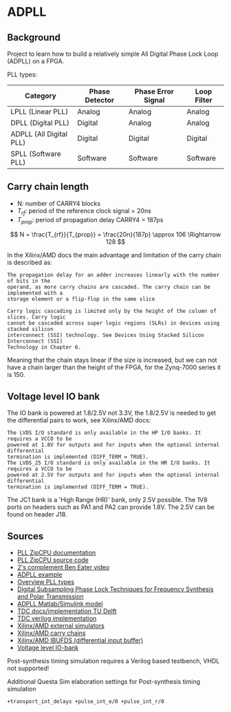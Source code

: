 # ADPLL

## Background 

Project to learn how to build a relatively simple All Digital Phase Lock Loop
(ADPLL) on a FPGA. 

PLL types:

| Category         | Phase Detector    | Phase Error Signal | Loop Filter      |
| ---------------- | ----------------- | ------------------ | ---------------- |
| LPLL (Linear PLL)| Analog            | Analog             | Analog           |
| DPLL (Digital PLL)| Digital           | Analog             | Analog           |
| ADPLL (All Digital PLL)| Digital       | Digital            | Digital          |
| SPLL (Software PLL)| Software         | Software           | Software         |

## Carry chain length

- N: number of CARRY4 blocks
- $T_{rf}$: period of the reference clock signal = 20ns 
- $T_{prop}$: period of propagation delay CARRY4 = 187ps

$$ N = \frac{T_{rf}}{T_{prop}} = \frac{20n}{187p} \approx 106 \Rightarrow 128 $$

In the Xilinx/AMD docs the main advantage and limitation of the carry chain is described as:

```text
The propagation delay for an adder increases linearly with the number of bits in the
operand, as more carry chains are cascaded. The carry chain can be implemented with a
storage element or a flip-flop in the same slice

Carry logic cascading is limited only by the height of the column of slices. Carry logic
cannot be cascaded across super logic regions (SLRs) in devices using stacked silicon
interconnect (SSI) technology. See Devices Using Stacked Silicon Interconnect (SSI)
Technology in Chapter 6.
```

Meaning that the chain stays linear if the size is increased, but 
we can not have a chain larger than the height of the FPGA, for
the Zynq-7000 series it is 150.

## Voltage level IO bank

The IO bank is powered at 1.8/2.5V not 3.3V, the 1.8/2.5V is needed to get the 
differential pairs to work, see Xilinx/AMD docs:

```text
The LVDS I/O standard is only available in the HP I/O banks. It requires a VCCO to be
powered at 1.8V for outputs and for inputs when the optional internal differential
termination is implemented (DIFF_TERM = TRUE).
The LVDS_25 I/O standard is only available in the HR I/O banks. It requires a VCCO to be
powered at 2.5V for outputs and for inputs when the optional internal differential
termination is implemented (DIFF_TERM = TRUE).
```

The JC1 bank is a 'High Range (HR)' bank, only 2.5V possible.
The 1V8 ports on headers such as PA1 and PA2 can provide 1.8V. 
The 2.5V can be found on header J18.

## Sources 

- [PLL ZipCPU documentation](https://zipcpu.com/dsp/2017/12/14/logic-pll.html)
- [PLL ZipCPU source code](https://github.com/ZipCPU/dpll/tree/master)
- [2's complement Ben Eater video](https://www.youtube.com/watch?v=4qH4unVtJkE)
- [ADPLL example](https://github.com/filipamator/adpll)
- [Overview PLL types](https://www.skyworksinc.com/-/media/Skyworks/SL/documents/public/application-notes/AN575.pdf)
- [Digital Subsampling Phase Lock Techniques for Frequency Synthesis and Polar Transmission ](https://link-springer-com.ezproxy2.utwente.nl/book/10.1007/978-3-030-10958-5)
- [ADPLL Matlab/Simulink model](https://nl.mathworks.com/help/msblks/ug/digital-phase-locked-loop.html)
- [TDC docs/implementation TU Delft](https://sps.ewi.tudelft.nl/fpga_tdc/TDC_basic.html)
- [TDC verilog implementation](https://github.com/RuiMachado39/TDC)
- [Xilinx/AMD external simulators](https://docs.xilinx.com/r/en-US/ug900-vivado-logic-simulation/Running-Timing-Simulation-Using-Third-Party-Tools)
- [Xilinx/AMD carry chains](https://docs.xilinx.com/v/u/en-US/ug474_7Series_CLB)
- [Xilinx/AMD IBUFDS (differential input buffer)](https://docs.xilinx.com/r/en-US/ug953-vivado-7series-libraries/IBUFDS)
- [Voltage level IO-bank](https://krtkl.com/faq-items/snickerdoodle-io-voltage/)

Post-synthesis timing simulation requires a Verilog based testbench, VHDL not supported!

Additional Questa Sim elaboration settings for Post-synthesis timing simulation 
```console
+transport_int_delays +pulse_int_e/0 +pulse_int_r/0
```
